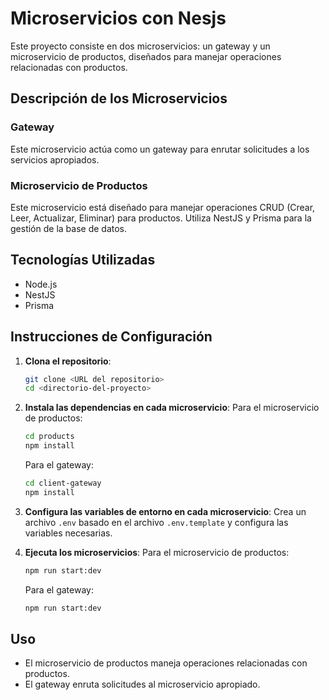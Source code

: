 # Microservicios con Nesjs

Este proyecto consiste en dos microservicios: un gateway y un microservicio de productos, diseñados para manejar operaciones relacionadas con productos.

## Descripción de los Microservicios

### Gateway
Este microservicio actúa como un gateway para enrutar solicitudes a los servicios apropiados.

### Microservicio de Productos
Este microservicio está diseñado para manejar operaciones CRUD (Crear, Leer, Actualizar, Eliminar) para productos. Utiliza NestJS y Prisma para la gestión de la base de datos.

## Tecnologías Utilizadas
- Node.js
- NestJS
- Prisma

## Instrucciones de Configuración

1. **Clona el repositorio**:
   ```bash
   git clone <URL del repositorio>
   cd <directorio-del-proyecto>
   ```

2. **Instala las dependencias en cada microservicio**:
   Para el microservicio de productos:
   ```bash
   cd products
   npm install
   ```

   Para el gateway:
   ```bash
   cd client-gateway
   npm install
   ```

3. **Configura las variables de entorno en cada microservicio**:
   Crea un archivo `.env` basado en el archivo `.env.template` y configura las variables necesarias.

4. **Ejecuta los microservicios**:
   Para el microservicio de productos:
   ```bash
   npm run start:dev
   ```

   Para el gateway:
   ```bash
   npm run start:dev
   ```

## Uso
- El microservicio de productos maneja operaciones relacionadas con productos.
- El gateway enruta solicitudes al microservicio apropiado.
